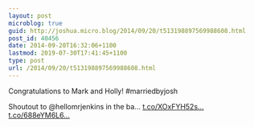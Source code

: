 ```yaml
---
layout: post
microblog: true
guid: http://joshua.micro.blog/2014/09/20/t513198897569988608.html
post_id: 40456
date: 2014-09-20T16:32:06+1100
lastmod: 2019-07-30T17:41:45+1100
type: post
url: /2014/09/20/t513198897569988608.html
---
```

Congratulations to Mark and Holly! #marriedbyjosh

Shoutout to @hellomrjenkins in the ba... [t.co/XOxFYH52s...](http://t.co/XOxFYH52sr) [t.co/688eYM6L6...](http://t.co/688eYM6L6I)
